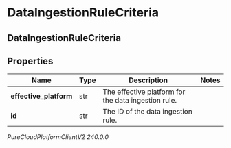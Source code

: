 # DataIngestionRuleCriteria

## DataIngestionRuleCriteria

## Properties

|Name | Type | Description | Notes|
|------------ | ------------- | ------------- | -------------|
| **effective_platform** | str | The effective platform for the data ingestion rule. | |
| **id** | str | The ID of the data ingestion rule. | |



_PureCloudPlatformClientV2 240.0.0_
